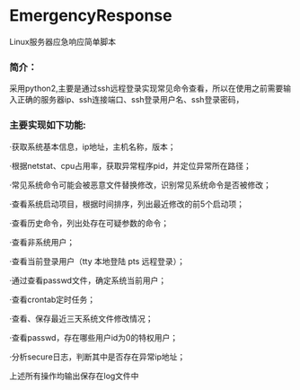 # EmergencyResponse
Linux服务器应急响应简单脚本

### 简介：
采用python2,主要是通过ssh远程登录实现常见命令查看，所以在使用之前需要输入正确的服务器ip、ssh连接端口、ssh登录用户名、ssh登录密码，

### 主要实现如下功能:
·获取系统基本信息，ip地址，主机名称，版本；

·根据netstat、cpu占用率，获取异常程序pid，并定位异常所在路径；

·常见系统命令可能会被恶意文件替换修改，识别常见系统命令是否被修改；

·查看系统启动项目，根据时间排序，列出最近修改的前5个启动项；

·查看历史命令，列出处存在可疑参数的命令；

·查看非系统用户；

·查看当前登录用户（tty 本地登陆  pts 远程登录）；

·通过查看passwd文件，确定系统当前用户；

·查看crontab定时任务；

·查看、保存最近三天系统文件修改情况；

·查看passwd，存在哪些用户id为0的特权用户；

·分析secure日志，判断其中是否存在异常ip地址；


上述所有操作均输出保存在log文件中
